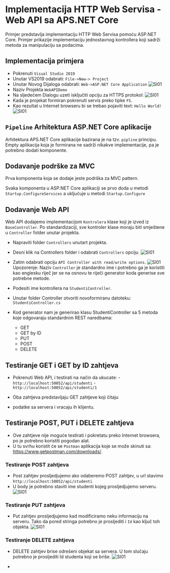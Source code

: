 ﻿# Implementacija HTTP Web Servisa - Web API sa APS.NET Core 

Primjer predstavlja implementaciju HTTP Web Servisa pomoću ASP.NET Core.
Primjer prikazije implementaciju jednostavnog kontrollera koji sadrži metoda za manipulaciju sa podacima.

## Implementacija primjera
- Pokrenuti `Visual Studio 2019`
- Unutar VS2019 odabrati: `File->New-> Project`
- Unutar Novog Dijaloga odabrati: `Web->ASP.NET Core Application`
![Sl01](images/sl01.png)
- Naziv Projekta `WebAPIDemo`
- Na sljedećem Dialogu uzeti isključiti opciju za HTTPS protokol:
![Sl01](images/sl02.png)
- Kada je projekat formiran pokrenuti servis preko tipke `F5`.
- Kao rezultat u Internet browseru bi se trebao pojaviti text: `Hello World!` 
![Sl01](images/sl03.png)


## `Pipeline` Arhitektura ASP.NET Core aplikacije 

Arhitektura APS.NET Core aplikacije bazirana je na tzv. `pipline` principu. 
Empty aplikacija koja je formirana ne sadrži nikakve implementacije, pa je potrebno dodati komponente.

## Dodavanje podrške za MVC
Prva komponenta koja se dodaje jeste podrška za MVC pattern.

Svaka komponenta u ASP.NET Core aplikaciji se prvo doda u metodi `Startup.ConfigureServices`
a ukljućuje u metodi `Startup.Configure` 

## Dodavanje Web API 

Web API dodajemo implementacijom `Kontrolera` klase koji je izved iz `BaseController`. Po standardizaciji,
 sve kontroler klase moraju biti smještene u `Controller` folder unutar projekta.
- Napraviti folder `Controllers` unutart projekta.
- Desni klik na Controllers folder i odabrati `Controllers` opciju. 
  ![Sl01](images/sl04.png)
- Zatim odabrati opciju `API Controller with read/write options`. 
 ![Sl01](images/sl05.png)
Upozorenje: Naziv `Controller` je standardno ime i potrebno ga je koristiti kao englesku riječ jer 
se na osnovu te riječi generator koda generise sve potrebne metode.

- Podesiti ime kontrollera na `StudentiController`.
- Unutar folder Controller otvoriti novoformiranu datoteku: `StudentiController.cs`
- Kod generator nam je generirao klasu StudentiController sa 5 metoda koje odgovaraju standardnim REST naredbama:

  - GET
  - GET by ID
  - PUT
  - POST
  - DELETE


## Testiranje GET i GET by ID zahtjeva

- Pokrenuti Web API, i testirati na način da ukucate:
      - `http://localhost:50052/api/studenti`
      - `http://localhost:50052/api/studenti/1`

- Oba zahtjeva predstavljaju GET zahtjeve koji čitaju 
- podatke sa servera i vracaju ih klijentu.

## Testiranje POST, PUT i DELETE zahtjeva

- Ove zahtjeve nije moguće testirati i pokretatu preko Internet browsera, po je potrebno koristiti pogodan alat.
- U tu svrhu koristit će se `Postman` aplikacija koje se može skinuti sa: https://www.getpostman.com/downloads/.

### Testiranje POST zahtjeva

- Post zahtjev prosljedjujemo ako odaberemo POST zahtjev, u url stavimo `http://localhost:50052/api/studenti`
- U body je potrebno staviti ime studenti kojeg prosljedjujemo serveru.
![Sl01](images/sl06.png) 

### Testiranje PUT zahtjeva
- Put zahtjev prosljedjujemo kad modificiramo neku informaciju na serveru. Tako da pored stringa potrebno je 
prosljediti i `Id` kao ključ toh objekta.
![Sl01](images/sl07.png) 

### Testiranje DELETE zahtjeva

- DELETE zahtjev brise odrešeni objekat sa servera. U tom slučaju potrebno je prosljediti Id studenta koji se briše.
![Sl01](images/sl08.png) 


- 
 



